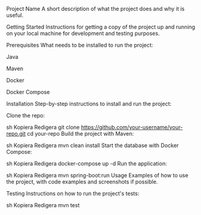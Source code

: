 Project Name
A short description of what the project does and why it is useful.

Getting Started
Instructions for getting a copy of the project up and running on your local machine for development and testing purposes.

Prerequisites
What needs to be installed to run the project:

Java

Maven

Docker

Docker Compose

Installation
Step-by-step instructions to install and run the project:

Clone the repo:

sh
Kopiera
Redigera
git clone https://github.com/your-username/your-repo.git
cd your-repo
Build the project with Maven:

sh
Kopiera
Redigera
mvn clean install
Start the database with Docker Compose:

sh
Kopiera
Redigera
docker-compose up -d
Run the application:

sh
Kopiera
Redigera
mvn spring-boot:run
Usage
Examples of how to use the project, with code examples and screenshots if possible.

Testing
Instructions on how to run the project's tests:

sh
Kopiera
Redigera
mvn test
